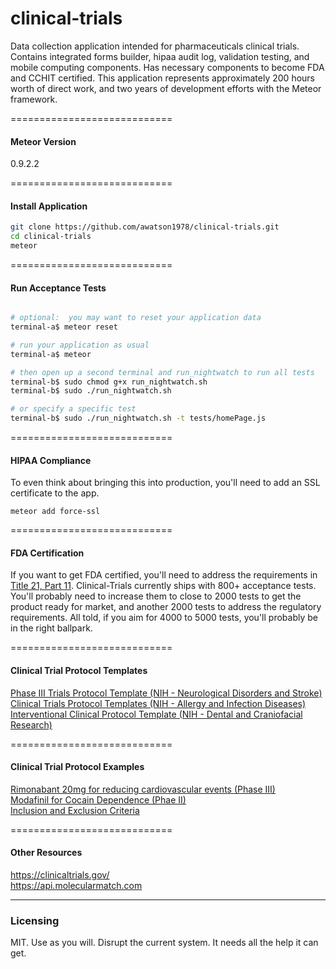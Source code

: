 clinical-trials
=========

Data collection application intended for pharmaceuticals clinical trials.  Contains integrated forms builder, hipaa audit log, validation testing, and mobile computing components.  Has necessary components to become FDA and CCHIT certified.  This application represents approximately 200 hours worth of direct work, and two years of development efforts with the Meteor framework.


============================
#### Meteor Version

0.9.2.2


============================
#### Install Application

````sh
git clone https://github.com/awatson1978/clinical-trials.git
cd clinical-trials
meteor
````

============================
#### Run Acceptance Tests

````sh

# optional:  you may want to reset your application data
terminal-a$ meteor reset

# run your application as usual
terminal-a$ meteor

# then open up a second terminal and run_nightwatch to run all tests
terminal-b$ sudo chmod g+x run_nightwatch.sh
terminal-b$ sudo ./run_nightwatch.sh

# or specify a specific test
terminal-b$ sudo ./run_nightwatch.sh -t tests/homePage.js

````

============================
#### HIPAA Compliance  

To even think about bringing this into production, you'll need to add an SSL certificate to the app.
````
meteor add force-ssl
````

============================
#### FDA Certification

If you want to get FDA certified, you'll need to address the requirements in [Title 21, Part 11](http://www.accessdata.fda.gov/scripts/cdrh/cfdocs/cfcfr/CFRSearch.cfm?CFRPart=11).  Clinical-Trials currently ships with 800+ acceptance tests.  You'll probably need to increase them to close to 2000 tests to get the product ready for market, and another 2000 tests to address the regulatory requirements.  All told, if you aim for 4000 to 5000 tests, you'll probably be in the right ballpark.  


============================
#### Clinical Trial Protocol Templates  

[Phase III Trials Protocol Template (NIH - Neurological Disorders and Stroke)](http://www.ninds.nih.gov/research/clinical_research/toolkit/protocol.htm)  
[Clinical Trials Protocol Templates (NIH - Allergy and Infection Diseases)](http://www.niaid.nih.gov/labsandresources/resources/toolkit/protocol/Pages/protocol.aspx)  
[Interventional Clinical Protocol Template (NIH - Dental and Craniofacial Research)](http://www.nidcr.nih.gov/Research/ToolsforResearchers/Toolkit/InterventionProtocolTemplate.htm)  


============================
#### Clinical Trial Protocol Examples  

[Rimonabant 20mg for reducing cardiovascular events (Phase III)](http://www.stsiweb.org/images/uploads/CRESCENDOfinal.pdf_.pdf)  
[Modafinil for Cocain Dependence (Phae II)](http://www.med.upenn.edu/ocr/protocol/sample/sample.html)  
[Inclusion and Exclusion Criteria](http://www.unm.edu/~rrobergs/604Lect2.pdf)  



============================
#### Other Resources

https://clinicaltrials.gov/  
https://api.molecularmatch.com  


------------------------
### Licensing

MIT.  Use as you will.  Disrupt the current system.  It needs all the help it can get.
